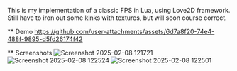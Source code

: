 This is my implementation of a classic FPS in Lua, using Love2D framework. 
Still have to iron out some kinks with textures, but will soon course correct. 


** Demo
https://github.com/user-attachments/assets/6d7a8f20-74e4-488f-9895-d5fd26174f42

** Screenshots
![Screenshot 2025-02-08 121721](https://github.com/user-attachments/assets/37cb8143-a7d1-46ec-98b4-24a2c63ec64f)
![Screenshot 2025-02-08 122524](https://github.com/user-attachments/assets/8b9c4e28-0669-4281-ac2e-38f121ac0203)
![Screenshot 2025-02-08 122501](https://github.com/user-attachments/assets/b23d79de-4933-421d-80f5-84067dcb301f)



